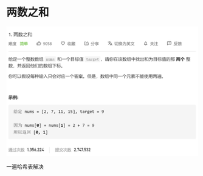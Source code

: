 # 两数之和
![Alt text](https://github.com/DVampire/leetcode_solution/blob/master/0001_twoSum/images/1.png)

一遍哈希表解决
